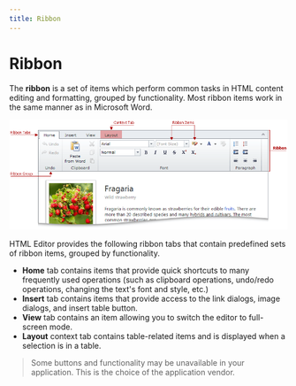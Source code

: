 ```yaml
---
title: Ribbon
---
```

# Ribbon
The **ribbon** is a set of items which perform common tasks in HTML content editing and formatting, grouped by functionality. Most ribbon items work in the same manner as in Microsoft Word.

![Ribbon](../../../images/img22844.png)

HTML Editor provides the following ribbon tabs that contain predefined sets of ribbon items, grouped by functionality.
* **Home** tab contains items that provide quick shortcuts to many frequently used operations (such as clipboard operations, undo/redo operations, changing the text's font and style, etc.)
* **Insert** tab contains items that provide access to the link dialogs, image dialogs, and insert table button.
* **View** tab contains an item allowing you to switch the editor to full-screen mode.
* **Layout** context tab contains table-related items and is displayed when a selection is in a table.

> Some buttons and functionality may be unavailable in your application. This is the choice of the application vendor.
